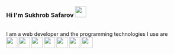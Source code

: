 ### Hi I'm Sukhrob Safarov <img src="https://media0.giphy.com/media/v1.Y2lkPTc5MGI3NjExbm11dDU3anRyY292MXZkdHdzdWowc3Fnc2ZsZHJ6enRqeGttdDgybSZlcD12MV9pbnRlcm5hbF9naWZfYnlfaWQmY3Q9cw/m0dmKBkncVETJv2h0S/giphy.gif" width="30px" >

<br />
I am a web developer and the programming technologies I use are 
<br />
<code><img src="https://img.icons8.com/?size=100&id=YWDsCjL0c2qv&format=png&color=000000" width="30" height="30" ></code>
<code><img src="https://img.icons8.com/?size=100&id=21278&format=png&color=000000" width="30" height="30" ></code>
<code><img src="https://img.icons8.com/?size=100&id=PXTY4q2Sq2lG&format=png&color=000000" width="30" height="30"></code>
<code><img src="https://img.icons8.com/?size=100&id=fAMVO_fuoOuC&format=png&color=000000" width="30" height="30"></code>
<code><img src="https://img.icons8.com/?size=100&id=UFXRpPFebwa2&format=png&color=000000" width="30" height="30"></code>
<code><img src="https://img.icons8.com/?size=100&id=HKNzD81eiiSc&format=png&color=000000" width="30" height="30"></code>
<code><img src="https://img.icons8.com/?size=100&id=20906&format=png&color=000000" width="30" height="30"></code>
